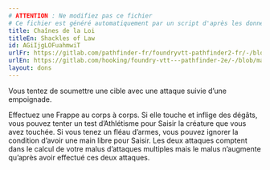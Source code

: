 ```yaml
---
# ATTENTION : Ne modifiez pas ce fichier
# Ce fichier est généré automatiquement par un script d'après les données du module Foundry VTT officiel et de sa traduction
title: Chaînes de la Loi
titleEn: Shackles of Law
id: AGiIjgLOFuahmwiT
urlFr: https://gitlab.com/pathfinder-fr/foundryvtt-pathfinder2-fr/-/blob/master/data/feats/AGiIjgLOFuahmwiT.htm
urlEn: https://gitlab.com/hooking/foundry-vtt---pathfinder-2e/-/blob/master/packs/data/feats.db/shackles-of-law.json
layout: dons
---
```

Vous tentez de soumettre une cible avec une attaque suivie d’une empoignade.

Effectuez une Frappe au corps à corps. Si elle touche et inflige des dégâts, vous pouvez tenter un test d’Athlétisme pour Saisir la créature que vous avez touchée. Si vous tenez un fléau d’armes, vous pouvez ignorer la condition d’avoir une main libre pour Saisir. Les deux attaques comptent dans le calcul de votre malus d’attaques multiples mais le malus n’augmente qu’après avoir effectué ces deux attaques.
